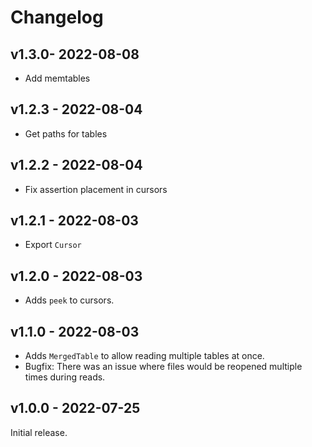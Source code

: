 # Changelog

## v1.3.0- 2022-08-08

- Add memtables

## v1.2.3 - 2022-08-04

- Get paths for tables

## v1.2.2 - 2022-08-04

- Fix assertion placement in cursors

## v1.2.1 - 2022-08-03

- Export `Cursor`


## v1.2.0 - 2022-08-03

- Adds `peek` to cursors.


## v1.1.0 - 2022-08-03

- Adds `MergedTable` to allow reading multiple tables at once.
- Bugfix: There was an issue where files would be reopened multiple times during reads.

## v1.0.0 - 2022-07-25

Initial release.